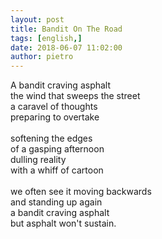 ```yaml
---
layout: post
title: Bandit On The Road
tags: [english,]
date: 2018-06-07 11:02:00
author: pietro
---
```

A bandit craving asphalt<br/>the wind that sweeps the street<br/>a caravel of thoughts<br/>preparing to overtake<br/><br/>softening the edges<br/>of a gasping afternoon<br/>dulling reality<br/>with a whiff of cartoon<br/><br/>we often see it moving backwards<br/>and standing up again<br/>a bandit craving asphalt<br/>but asphalt won't sustain.
